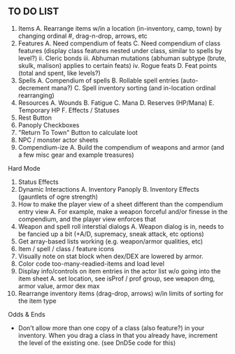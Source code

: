 
## TO DO LIST

1. Items
  A. Rearrange items w/in a location (in-inventory, camp, town) by changing ordinal #, drag-n-drop, arrows, etc
2. Features
  A. Need compendium of feats
  C. Need compendium of class features (display class features nested under class, similar to spells by level?)
    ii. Cleric bonds
    iii. Abhuman mutations (abhuman subtype (brute, skulk, malison) applies to certain feats)
    iv. Rogue feats
  D. Feat points (total and spent, like levels?)
3. Spells
  A. Compendium of spells
  B. Rollable spell entries (auto-decrement mana?)
  C. Spell inventory sorting (and in-location ordinal rearranging)
4. Resources
  A. Wounds
  B. Fatigue
  C. Mana
  D. Reserves (HP/Mana)
  E. Temporary HP
  F. Effects / Statuses
5. Rest Button
6. Panoply Checkboxes
7. "Return To Town" Button to calculate loot
8. NPC / monster actor sheets
9. Compendium-ize 
  A. Build the compendium of weapons and armor (and a few misc gear and example treasures)

Hard Mode

1. Status Effects
2. Dynamic Interactions
  A. Inventory Panoply
  B. Inventory Effects (gauntlets of ogre strength)
3. How to make the player view of a sheet different than the compendium entry view
  A. For example, make a weapon forceful and/or finesse in the compendium, and the player view enforces that
4. Weapon and spell roll interstial dialogs
   A. Weapon dialog is in, needs to be fancied up a bit (+A/D, supremacy, sneak attack, etc options)
5. Get array-based lists working (e.g. weapon/armor qualities, etc)
6. Item / spell / class / feature icons
7. Visually note on stat block when dex/DEX are lowered by armor.
8. Color code too-many-readied-items and load level 
9. Display info/controls on item entries in the actor list w/o going into the item sheet
  A. set location, see isProf / prof group, see weapon dmg, armor value, armor dex max
10. Rearrange inventory items (drag-drop, arrows) w/in limits of sorting for the item type

Odds & Ends
- Don't allow more than one copy of a class (also feature?) in your inventory.  When you drag a class in that you
already have, increment the level of the existing one.  (see DnD5e code for this)